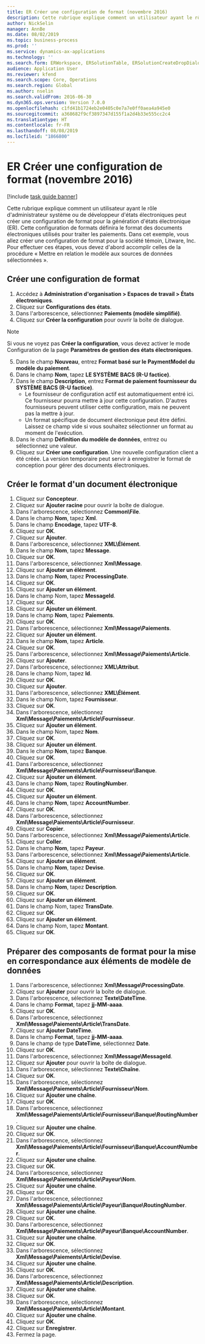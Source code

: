 ```yaml
---
title: ER Créer une configuration de format (novembre 2016)
description: Cette rubrique explique comment un utilisateur ayant le rôle d'administrateur système ou de développeur d'états électroniques peut créer une configuration de format pour la génération d'états électronique (ER).
author: NickSelin
manager: AnnBe
ms.date: 08/02/2019
ms.topic: business-process
ms.prod: ''
ms.service: dynamics-ax-applications
ms.technology: ''
ms.search.form: ERWorkspace, ERSolutionTable, ERSolutionCreateDropDialog, EROperationDesigner, ERComponentTypeDropDialog
audience: Application User
ms.reviewer: kfend
ms.search.scope: Core, Operations
ms.search.region: Global
ms.author: nselin
ms.search.validFrom: 2016-06-30
ms.dyn365.ops.version: Version 7.0.0
ms.openlocfilehash: c1fd41b1724eb2e0405c0e7a7e0ff0aea4a945e0
ms.sourcegitcommit: a368682f9cf3897347d155f1a2d4b33e555cc2c4
ms.translationtype: HT
ms.contentlocale: fr-FR
ms.lasthandoff: 08/08/2019
ms.locfileid: "1866800"
---
```

# <a name="er-create-a-format-configuration-november-2016"></a>ER Créer une configuration de format (novembre 2016)

[!include [task guide banner](../../includes/task-guide-banner.md)]

Cette rubrique explique comment un utilisateur ayant le rôle d'administrateur système ou de développeur d'états électroniques peut créer une configuration de format pour la génération d'états électronique (ER). Cette configuration de formats définira le format des documents électroniques utilisés pour traiter les paiements. Dans cet exemple, vous allez créer une configuration de format pour la société témoin, Litware, Inc. Pour effectuer ces étapes, vous devez d'abord accomplir celles de la procédure « Mettre en relation le modèle aux sources de données sélectionnées ».


## <a name="create-a-new-format-configuration"></a>Créer une configuration de format
1. Accédez à **Administration d'organisation > Espaces de travail > États électroniques**.
2. Cliquez sur **Configurations des états**.
3. Dans l'arborescence, sélectionnez **Paiements (modèle simplifié)**.
4. Cliquez sur **Créer la configuration** pour ouvrir la boîte de dialogue.

 > [!NOTE]
 > Si vous ne voyez pas **Créer la configuration**, vous devez activer le mode Configuration de la page **Paramètres de gestion des états électroniques**. 
 
5. Dans le champ **Nouveau**, entrez **Format basé sur le PaymentModel du modèle du paiement**.
6. Dans le champ **Nom**, tapez **LE SYSTÈME BACS (R-U factice)**.
7. Dans le champ **Description**, entrez **Format de paiement fournisseur du SYSTÈME BACS (R-U factice)**.
    * Le fournisseur de configuration actif est automatiquement entré ici. Ce fournisseur pourra mettre à jour cette configuration. D'autres fournisseurs peuvent utiliser cette configuration, mais ne peuvent pas la mettre à jour.  
    * Un format spécifique de document électronique peut être défini. Laissez ce champ vide si vous souhaitez sélectionner un format au moment de l'exécution.  
8. Dans le champ **Définition du modèle de données**, entrez ou sélectionnez une valeur.
9. Cliquez sur **Créer une configuration**. Une nouvelle configuration client a été créée. La version temporaire peut servir à enregistrer le format de conception pour gérer des documents électroniques.  

## <a name="design-the-format-of-an-electronic-document"></a>Créer le format d'un document électronique
1. Cliquez sur **Concepteur**.
2. Cliquez sur **Ajouter racine** pour ouvrir la boîte de dialogue.
3. Dans l'arborescence, sélectionnez **Common\File**.
4. Dans le champ **Nom**, tapez **Xml**.
5. Dans le champ **Encodage**, tapez **UTF-8**.
6. Cliquez sur **OK**.
7. Cliquez sur **Ajouter**.
8. Dans l'arborescence, sélectionnez **XML\Élément**.
9. Dans le champ **Nom**, tapez **Message**.
10. Cliquez sur **OK**.
11. Dans l'arborescence, sélectionnez **Xml\Message**.
12. Cliquez sur **Ajouter un élément**.
13. Dans le champ **Nom**, tapez **ProcessingDate**.
14. Cliquez sur **OK**.
15. Cliquez sur **Ajouter un élément**.
16. Dans le champ Nom, tapez **MessageId**.
17. Cliquez sur **OK**.
18. Cliquez sur **Ajouter un élément**.
19. Dans le champ **Nom**, tapez **Paiements**.
20. Cliquez sur **OK**.
21. Dans l'arborescence, sélectionnez **Xml\Message\Paiements**.
22. Cliquez sur **Ajouter un élément**.
23. Dans le champ **Nom**, tapez **Article**.
24. Cliquez sur **OK**.
25. Dans l'arborescence, sélectionnez **Xml\Message\Paiements\Article**.
26. Cliquez sur **Ajouter**.
27. Dans l'arborescence, sélectionnez **XML\Attribut**.
28. Dans le champ Nom, tapez **Id**.
29. Cliquez sur **OK**.
30. Cliquez sur **Ajouter**.
31. Dans l'arborescence, sélectionnez **XML\Élément**.
32. Dans le champ Nom, tapez **Fournisseur**.
33. Cliquez sur **OK**.
34. Dans l'arborescence, sélectionnez **Xml\Message\Paiements\Article\Fournisseur**.
35. Cliquez sur **Ajouter un élément**.
36. Dans le champ Nom, tapez **Nom**.
37. Cliquez sur **OK**.
38. Cliquez sur **Ajouter un élément**.
39. Dans le champ **Nom**, tapez **Banque**.
40. Cliquez sur **OK**.
41. Dans l'arborescence, sélectionnez **Xml\Message\Paiements\Article\Fournisseur\Banque**.
42. Cliquez sur **Ajouter un élément**.
43. Dans le champ **Nom**, tapez **RoutingNumber**.
44. Cliquez sur **OK**.
45. Cliquez sur **Ajouter un élément**.
46. Dans le champ **Nom**, tapez **AccountNumber**.
47. Cliquez sur **OK**.
48. Dans l'arborescence, sélectionnez **Xml\Message\Paiements\Article\Fournisseur**.
49. Cliquez sur **Copier**.
50. Dans l'arborescence, sélectionnez **Xml\Message\Paiements\Article**.
51. Cliquez sur **Coller**.
52. Dans le champ **Nom**, tapez **Payeur**.
53. Dans l'arborescence, sélectionnez **Xml\Message\Paiements\Article**.
54. Cliquez sur **Ajouter un élément**.
55. Dans le champ **Nom**, tapez **Devise**.
56. Cliquez sur **OK**.
57. Cliquez sur **Ajouter un élément**.
58. Dans le champ **Nom**, tapez **Description**.
59. Cliquez sur **OK**.
60. Cliquez sur **Ajouter un élément**.
61. Dans le champ Nom, tapez **TransDate**.
62. Cliquez sur **OK**.
63. Cliquez sur **Ajouter un élément**.
64. Dans le champ Nom, tapez **Montant**.
65. Cliquez sur **OK**.

## <a name="prepare-format-components-for-mapping-to-data-model-elements"></a>Préparer des composants de format pour la mise en correspondance aux éléments de modèle de données
1. Dans l'arborescence, sélectionnez **Xml\Message\ProcessingDate**.
2. Cliquez sur **Ajouter** pour ouvrir la boîte de dialogue.
3. Dans l'arborescence, sélectionnez **Texte\DateTime**.
4. Dans le champ **Format**, tapez **jj-MM-aaaa**.
5. Cliquez sur **OK**.
6. Dans l'arborescence, sélectionnez **Xml\Message\Paiements\Article\TransDate**.
7. Cliquez sur **Ajouter DateTime**.
8. Dans le champ **Format**, tapez **jj-MM-aaaa**.
9. Dans le champ de type **DateTime**, sélectionnez **Date**.
10. Cliquez sur **OK**.
11. Dans l'arborescence, sélectionnez **Xml\Message\MessageId**.
12. Cliquez sur **Ajouter** pour ouvrir la boîte de dialogue.
13. Dans l'arborescence, sélectionnez **Texte\Chaîne**.
14. Cliquez sur **OK**.
15. Dans l'arborescence, sélectionnez **Xml\Message\Paiements\Article\Fournisseur\Nom**.
16. Cliquez sur **Ajouter une chaîne**.
17. Cliquez sur **OK**.
18. Dans l'arborescence, sélectionnez **Xml\Message\Paiements\Article\Fournisseur\Banque\RoutingNumber**.
19. Cliquez sur **Ajouter une chaîne**.
20. Cliquez sur **OK**.
21. Dans l'arborescence, sélectionnez **Xml\Message\Paiements\Article\Fournisseur\Banque\AccountNumber**.
22. Cliquez sur **Ajouter une chaîne**.
23. Cliquez sur **OK**.
24. Dans l'arborescence, sélectionnez **Xml\Message\Paiements\Article\Payeur\Nom**.
25. Cliquez sur **Ajouter une chaîne**.
26. Cliquez sur **OK**.
27. Dans l'arborescence, sélectionnez **Xml\Message\Paiements\Article\Payeur\Banque\RoutingNumber**.
28. Cliquez sur **Ajouter une chaîne**.
29. Cliquez sur **OK**.
30. Dans l'arborescence, sélectionnez **Xml\Message\Paiements\Article\Payeur\Banque\AccountNumber**.
31. Cliquez sur **Ajouter une chaîne**.
32. Cliquez sur **OK**.
33. Dans l'arborescence, sélectionnez **Xml\Message\Paiements\Article\Devise**.
34. Cliquez sur **Ajouter une chaîne**.
35. Cliquez sur **OK**.
36. Dans l'arborescence, sélectionnez **Xml\Message\Paiements\Article\Description**.
37. Cliquez sur **Ajouter une chaîne**.
38. Cliquez sur **OK**.
39. Dans l'arborescence, sélectionnez **Xml\Message\Paiements\Article\Montant**.
40. Cliquez sur **Ajouter une chaîne**.
41. Cliquez sur **OK**.
42. Cliquez sur **Enregistrer**.
43. Fermez la page.

